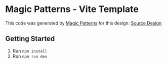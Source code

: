 # Magic Patterns - Vite Template

This code was generated by [Magic Patterns](https://magicpatterns.com) for this design: [Source Design](https://www.magicpatterns.com/c/1hfgphepp7xpukyspjpuji)

## Getting Started

1. Run `npm install`
2. Run `npm run dev`
